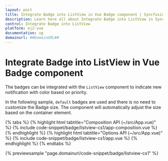 ```yaml
---
layout: post
title: Integrate Badge into ListView in Vue Badge component | Syncfusion
description: Learn here all about Integrate Badge into ListView in Syncfusion Vue Badge component of Syncfusion Essential JS 2 and more.
control: Integrate Badge into ListView 
platform: ej2-vue
documentation: ug
domainurl: ##DomainURL##
---
```


# Integrate Badge into ListView in Vue Badge component

The badges can be integrated with the `ListView` component to indicate new notification with color based on priority.

In the following sample, `default` badges are used and there is no need to customize the Badge size. The component will automatically adjust the size based on the container element.

{% tabs %}
{% highlight html tabtitle="Composition API (~/src/App.vue)" %}
{% include code-snippet/badge/listview-cs1/app-composition.vue %}
{% endhighlight %}
{% highlight html tabtitle="Options API (~/src/App.vue)" %}
{% include code-snippet/badge/listview-cs1/app.vue %}
{% endhighlight %}
{% endtabs %}
        
{% previewsample "page.domainurl/code-snippet/badge/listview-cs1" %}